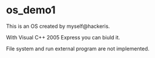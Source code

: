 # os_demo1
This is an OS created by myself@hackeris.

With Visual C++ 2005 Express you can biuld it.

File system and run external program are not implemented.

